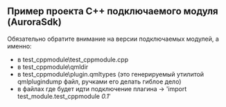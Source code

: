 ## Пример проекта С++ подключаемого модуля (AuroraSdk)

Обязательно обратите внимание на версии подключаемых модулей, а именно:
- в test_cppmodule\test_cppmodule.cpp
- в test_cppmodule\qmldir
- в test_cppmodule\plugin.qmltypes (это генерируемый утилитой qmlplugindump файл, ручками его делать гиблое дело)
- в файлах где будет идти подключение плагина -> 'import test_module.test_cppmodule *0.1*'
